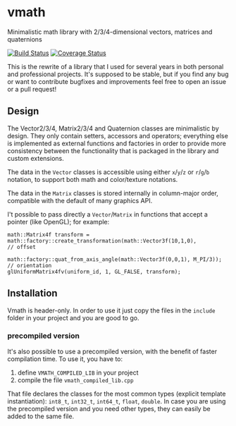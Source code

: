 # vmath
Minimalistic math library with 2/3/4-dimensional vectors, matrices and quaternions

[![Build Status](https://github.com/dbacchet/vmath/workflows/build/badge.svg)](https://github.com/dbacchet/vmath/actions?query=workflow%3Abuild+branch%3Amaster)
[![Coverage Status](https://coveralls.io/repos/github/dbacchet/vmath/badge.svg?branch=master)](https://coveralls.io/github/dbacchet/vmath?branch=master)

This is the rewrite of a library that I used for several years in both personal and professional projects. It's supposed to be 
stable, but if you find any bug or want to contribute bugfixes and improvements feel free to open an issue or a pull request!

## Design

The Vector2/3/4, Matrix2/3/4 and Quaternion classes are minimalistic by design. They only contain setters, accessors and operators;
everything else is implemented as external functions and factories in order to provide more consistency between the functionality that 
is packaged in the library and custom extensions.

The data in the `Vector` classes is accessible using either `x`/`y`/`z` or `r`/`g`/`b` notation, to support both math and color/texture notations.

The data in the `Matrix` classes is stored internally in column-major order, compatible with the default of many graphics API.

I't possible to pass directly a `Vector`/`Matrix` in functions that accept a pointer (like OpenGL); for example:
```
math::Matrix4f transform = math::factory::create_transformation(math::Vector3f(10,1,0),                                             // offset
                                                               math::factory::quat_from_axis_angle(math::Vector3f(0,0,1), M_PI/3)); // orientation
glUniformMatrix4fv(uniform_id, 1, GL_FALSE, transform);
```
 
## Installation

Vmath is header-only. In order to use it just copy the files in the `include` folder in your project and you are good to go. 

### precompiled version

It's also possible to use a precompiled version, with the benefit of faster compilation time. To use it, you have to:
1. define `VMATH_COMPILED_LIB` in your project
2. compile the file `vmath_compiled_lib.cpp`

That file declares the classes for the most common types (explicit template instantiation): `int8_t`, `int32_t`, `int64_t`, `float`, `double`.
In case you are using the precompiled version and you need other types, they can easily be added to the same file.

